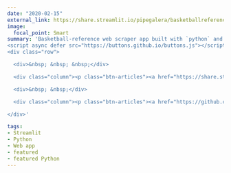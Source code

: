```yaml
---
date: "2020-02-15"
external_link: https://share.streamlit.io/pipegalera/basketballreference-webscraper/main
image:
  focal_point: Smart
summary: 'Basketball-reference web scraper app built with `python` and deployed using `Streamlit`.
<script async defer src="https://buttons.github.io/buttons.js"></script>
<div class="row">

  <div>&nbsp; &nbsp; &nbsp;</div>

  <div class="column"><p class="btn-articles"><a href="https://share.streamlit.io/pipegalera/basketballreference-webscraper/main" target="_blank" class="btn btn-sm">Web-app <i class="fas fa-chevron-circle-right" aria-hidden="true"> </i></a></p></div>

  <div>&nbsp; &nbsp;</div>

  <div class="column"><p class="btn-articles"><a href="https://github.com/pipegalera/BasketballReference-Webscraper/" target="_blank" class="btn btn-sm">Github repository <i class="fab fa-github fa-spin" aria-hidden="true"> </i></a></p></div>

</div>'

tags:
- Streamlit
- Python
- Web app
- featured
- featured Python
---
```

